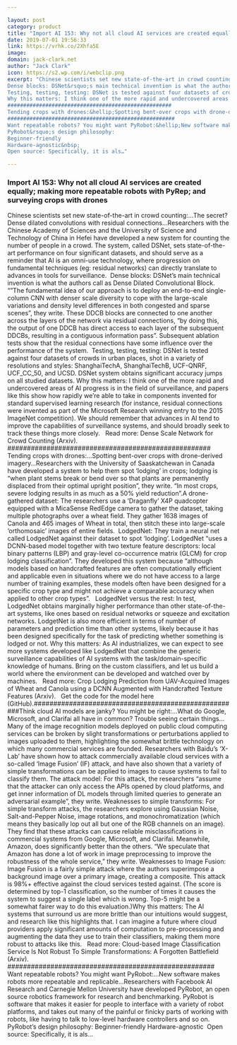 ```yaml
---

layout: post
category: product
title: "Import AI 153: Why not all cloud AI services are created equally; making more repeatable robots with PyRep; and surveying crops with drones"
date: 2019-07-01 19:56:33
link: https://vrhk.co/2Xhfa5E
image: 
domain: jack-clark.net
author: "Jack Clark"
icon: https://s2.wp.com/i/webclip.png
excerpt: "Chinese scientists set new state-of-the-art in crowd counting:&hellip;The secret? Dense dilated convolutions with residual connections&hellip;Researchers with the Chinese Academy of Sciences and the University of Science and Technology of China in Hefei have developed a new system for counting the number of people in a crowd. The system, called DSNet, sets state-of-the-art performance on four significant datasets, and should serve as a reminder that AI is an omni-use technology, where progression on fundamental techniques (eg: residual networks) can directly translate to advances in tools for surveillance.&nbsp;
Dense blocks: DSNet&rsquo;s main technical invention is what the authors call as Dense Dilated Convolutional Block. &ldquo;&rdquo;The fundamental idea of our approach is to deploy an end-to-end single-column CNN with denser scale diversity to cope with the large-scale variations and density level differences in both congested and sparse scenes&rdquo;, they write. These DDCB blocks are connected to one another across the layers of the network via residual connections, &ldquo;by doing this, the output of one DDCB has direct access to each layer of the subsequent DDCBs, resulting in a contiguous information pass&rdquo;. Subsequent ablation tests show that the residual connections have some influence over the performance of the system.&nbsp;
Testing, testing, testing: DSNet is tested against four datasets of crowds in urban places, shot in a variety of resolutions and styles: ShanghaiTechA, ShanghaiTechB, UCF-QNRF, UCF_CC_50, and UCSD. DSNet system obtains significant accuracy jumps on all studied datasets.
Why this matters: I think one of the more rapid and undercovered areas of AI progress is in the field of surveillance, and papers like this show how rapidly we&rsquo;re able to take in components invented for standard supervised learning research (for instance, residual connections were invented as part of the Microsoft Research winning entry to the 2015 ImageNet competition). We should remember that advances in AI tend to improve the capabilities of surveillance systems, and should broadly seek to track these things more closely.&nbsp;&nbsp;&nbsp;Read more: Dense Scale Network for Crowd Counting (Arxiv).&nbsp;
####################################################
Tending crops with drones:&hellip;Spotting bent-over crops with drone-derived imagery&hellip;Researchers with the University of Saaskatchewan in Canada have developed a system to help them spot &lsquo;lodging&rsquo; in crops; lodging is &ldquo;when plant stems break or bend over so that plants are permanently displaced from their optimal upright position&rdquo;, they write. &ldquo;In most crops, severe lodging results in as much as a 50% yield reduction&rdquo;.A drone-gathered dataset: The researchers use a &lsquo;Draganfly&rsquo; X4P quadcopter equipped with a MicaSense RedEdge camera to gather the dataset, taking multiple photographs over a wheat field. They gather 1638 images of Canola and 465 images of Wheat in total, then stitch these into large-scale &lsquo;orthomosaic&rsquo; images of entire fields.&nbsp; LodgedNet: They train a neural net called LodgedNet against their dataset to spot &lsquo;lodging&rsquo;. LodgedNet &ldquo;uses a DCNN-based model together with two texture feature descriptors: local binary patterns (LBP) and gray-level co-occurrence matrix (GLCM) for crop lodging classification&rdquo;. They developed this system because &ldquo;although models based on handcrafted features are often computationally efficient and applicable even in situations where we do not have access to a large number of training examples, these models often have been designed for a specific crop type and might not achieve a comparable accuracy when applied to other crop types&rdquo;. &nbsp; LodgedNet versus the rest: In test, LodgedNet obtains marginally higher performance than other state-of-the-art systems, like ones based on residual networks or squeeze and excitation networks. LodgetNet is also more efficient in terms of number of parameters and prediction time than other systems, likely because it has been designed specifically for the task of predicting whether something is lodged or not. Why this matters: As AI industrializes, we can expect to see more systems developed like LodgedNet that combine the generic surveillance capabilities of AI systems with the task/domain-specific knowledge of humans. Bring on the custom classifiers, and let us build a world where the environment can be developed and watched over by machines.  &nbsp; Read more: Crop Lodging Prediction from UAV-Acquired Images of Wheat and Canola using a DCNN Augmented with Handcrafted Texture Features (Arxiv).  &nbsp; Get the code for the model here (GitHub).#####################################################Think cloud AI models are janky? You might be right:&hellip;What do Google, Microsoft, and Clarifai all have in common? Trouble seeing certain things&hellip;Many of the image recognition models deployed on public cloud computing services can be broken by slight transformations or perturbations applied to images uploaded to them, highlighting the somewhat brittle technology on which many commercial services are founded. Researchers with Baidu&rsquo;s &lsquo;X-Lab&rsquo; have shown how to attack commercially available cloud services with a so-called &lsquo;Image Fusion&rsquo; (IF) attack, and have also shown that a variety of simple transformations can be applied to images to cause systems to fail to classify them. The attack model: For this attack, the researchers &ldquo;assume that the attacker can only access the APIs opened by cloud platforms, and get inner information of DL models through limited queries to generate an adversarial example&rdquo;, they write. Weaknesses to simple transforms: For simple transform attacks, the researchers explore using Gaussian Noise, Salt-and-Pepper Noise, image rotations, and monochromatization (which means they basically lop out all but one of the RGB channels on an image). They find that these attacks can cause reliable misclassifications in commercial systems from Google, Microsoft, and Clarifai. Meanwhile, Amazon, does significantly better than the others. &ldquo;We speculate that Amazon has done a lot of work in image preprocessing to improve the robustness of the whole service,&rdquo; they write. Weaknesses to Image Fusion: Image Fusion is a fairly simple attack where the authors superimpose a background image over a primary image, creating a composite. This attack is 98%+ effective against the cloud services tested against. (The score is determined by top-1 classification, so the number of times it causes the system to suggest a single label which is wrong. Top-5 might be a somewhat fairer way to do this evaluation.)Why this matters: The AI systems that surround us are more brittle than our intuitions would suggest, and research like this highlights that. I can imagine a future where cloud providers apply significant amounts of computation to pre-processing and augmenting the data they use to train their classifiers, making them more robust to attacks like this.  &nbsp; Read more: Cloud-based Image Classification Service Is Not Robust To Simple Transformations: A Forgotten Battlefield (Arxiv).
#####################################################
Want repeatable robots? You might want PyRobot:&hellip;New software makes robots more repeatable and replicable&hellip;Researchers with Facebook AI Research and Carnegie Mellon University have developed PyRobot, an open source robotics framework for research and benchmarking. PyRobot is software that makes it easier for people to interface with a variety of robot platforms, and takes out many of the painful or finicky parts of working with robots, like having to talk to low-level hardware controllers and so on.&nbsp;
PyRobot&rsquo;s design philosophy:
Beginner-friendly
Hardware-agnostic&nbsp;
Open source: Specifically, it is als…"

---
```


### Import AI 153: Why not all cloud AI services are created equally; making more repeatable robots with PyRep; and surveying crops with drones

Chinese scientists set new state-of-the-art in crowd counting:&hellip;The secret? Dense dilated convolutions with residual connections&hellip;Researchers with the Chinese Academy of Sciences and the University of Science and Technology of China in Hefei have developed a new system for counting the number of people in a crowd. The system, called DSNet, sets state-of-the-art performance on four significant datasets, and should serve as a reminder that AI is an omni-use technology, where progression on fundamental techniques (eg: residual networks) can directly translate to advances in tools for surveillance.&nbsp;
Dense blocks: DSNet&rsquo;s main technical invention is what the authors call as Dense Dilated Convolutional Block. &ldquo;&rdquo;The fundamental idea of our approach is to deploy an end-to-end single-column CNN with denser scale diversity to cope with the large-scale variations and density level differences in both congested and sparse scenes&rdquo;, they write. These DDCB blocks are connected to one another across the layers of the network via residual connections, &ldquo;by doing this, the output of one DDCB has direct access to each layer of the subsequent DDCBs, resulting in a contiguous information pass&rdquo;. Subsequent ablation tests show that the residual connections have some influence over the performance of the system.&nbsp;
Testing, testing, testing: DSNet is tested against four datasets of crowds in urban places, shot in a variety of resolutions and styles: ShanghaiTechA, ShanghaiTechB, UCF-QNRF, UCF_CC_50, and UCSD. DSNet system obtains significant accuracy jumps on all studied datasets.
Why this matters: I think one of the more rapid and undercovered areas of AI progress is in the field of surveillance, and papers like this show how rapidly we&rsquo;re able to take in components invented for standard supervised learning research (for instance, residual connections were invented as part of the Microsoft Research winning entry to the 2015 ImageNet competition). We should remember that advances in AI tend to improve the capabilities of surveillance systems, and should broadly seek to track these things more closely.&nbsp;&nbsp;&nbsp;Read more: Dense Scale Network for Crowd Counting (Arxiv).&nbsp;
####################################################
Tending crops with drones:&hellip;Spotting bent-over crops with drone-derived imagery&hellip;Researchers with the University of Saaskatchewan in Canada have developed a system to help them spot &lsquo;lodging&rsquo; in crops; lodging is &ldquo;when plant stems break or bend over so that plants are permanently displaced from their optimal upright position&rdquo;, they write. &ldquo;In most crops, severe lodging results in as much as a 50% yield reduction&rdquo;.A drone-gathered dataset: The researchers use a &lsquo;Draganfly&rsquo; X4P quadcopter equipped with a MicaSense RedEdge camera to gather the dataset, taking multiple photographs over a wheat field. They gather 1638 images of Canola and 465 images of Wheat in total, then stitch these into large-scale &lsquo;orthomosaic&rsquo; images of entire fields.&nbsp; LodgedNet: They train a neural net called LodgedNet against their dataset to spot &lsquo;lodging&rsquo;. LodgedNet &ldquo;uses a DCNN-based model together with two texture feature descriptors: local binary patterns (LBP) and gray-level co-occurrence matrix (GLCM) for crop lodging classification&rdquo;. They developed this system because &ldquo;although models based on handcrafted features are often computationally efficient and applicable even in situations where we do not have access to a large number of training examples, these models often have been designed for a specific crop type and might not achieve a comparable accuracy when applied to other crop types&rdquo;. &nbsp; LodgedNet versus the rest: In test, LodgedNet obtains marginally higher performance than other state-of-the-art systems, like ones based on residual networks or squeeze and excitation networks. LodgetNet is also more efficient in terms of number of parameters and prediction time than other systems, likely because it has been designed specifically for the task of predicting whether something is lodged or not. Why this matters: As AI industrializes, we can expect to see more systems developed like LodgedNet that combine the generic surveillance capabilities of AI systems with the task/domain-specific knowledge of humans. Bring on the custom classifiers, and let us build a world where the environment can be developed and watched over by machines.  &nbsp; Read more: Crop Lodging Prediction from UAV-Acquired Images of Wheat and Canola using a DCNN Augmented with Handcrafted Texture Features (Arxiv).  &nbsp; Get the code for the model here (GitHub).#####################################################Think cloud AI models are janky? You might be right:&hellip;What do Google, Microsoft, and Clarifai all have in common? Trouble seeing certain things&hellip;Many of the image recognition models deployed on public cloud computing services can be broken by slight transformations or perturbations applied to images uploaded to them, highlighting the somewhat brittle technology on which many commercial services are founded. Researchers with Baidu&rsquo;s &lsquo;X-Lab&rsquo; have shown how to attack commercially available cloud services with a so-called &lsquo;Image Fusion&rsquo; (IF) attack, and have also shown that a variety of simple transformations can be applied to images to cause systems to fail to classify them. The attack model: For this attack, the researchers &ldquo;assume that the attacker can only access the APIs opened by cloud platforms, and get inner information of DL models through limited queries to generate an adversarial example&rdquo;, they write. Weaknesses to simple transforms: For simple transform attacks, the researchers explore using Gaussian Noise, Salt-and-Pepper Noise, image rotations, and monochromatization (which means they basically lop out all but one of the RGB channels on an image). They find that these attacks can cause reliable misclassifications in commercial systems from Google, Microsoft, and Clarifai. Meanwhile, Amazon, does significantly better than the others. &ldquo;We speculate that Amazon has done a lot of work in image preprocessing to improve the robustness of the whole service,&rdquo; they write. Weaknesses to Image Fusion: Image Fusion is a fairly simple attack where the authors superimpose a background image over a primary image, creating a composite. This attack is 98%+ effective against the cloud services tested against. (The score is determined by top-1 classification, so the number of times it causes the system to suggest a single label which is wrong. Top-5 might be a somewhat fairer way to do this evaluation.)Why this matters: The AI systems that surround us are more brittle than our intuitions would suggest, and research like this highlights that. I can imagine a future where cloud providers apply significant amounts of computation to pre-processing and augmenting the data they use to train their classifiers, making them more robust to attacks like this.  &nbsp; Read more: Cloud-based Image Classification Service Is Not Robust To Simple Transformations: A Forgotten Battlefield (Arxiv).
#####################################################
Want repeatable robots? You might want PyRobot:&hellip;New software makes robots more repeatable and replicable&hellip;Researchers with Facebook AI Research and Carnegie Mellon University have developed PyRobot, an open source robotics framework for research and benchmarking. PyRobot is software that makes it easier for people to interface with a variety of robot platforms, and takes out many of the painful or finicky parts of working with robots, like having to talk to low-level hardware controllers and so on.&nbsp;
PyRobot&rsquo;s design philosophy:
Beginner-friendly
Hardware-agnostic&nbsp;
Open source: Specifically, it is als…